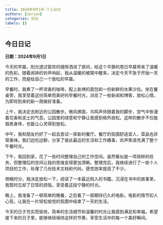```yaml
---
title: 2024年9月1号-个人日记
authors: [Jerion]
categories: 日记
labels: []
---
```




## 今日日记

**日期：2024年9月1日**

今天的早晨，阳光透过窗帘的缝隙洒进了房间，给这个平静的周日早晨带来了温暖的色彩。随着闹钟的铃声响起，我从温暖的被窝中醒来，决定今天不急于开始一天的工作，而是给自己一个放松的早晨。

早餐时，我煮了一杯浓香的咖啡，配上新烤的面包和一份新鲜的水果沙拉。坐在餐桌旁，我享受着这份简单而美好的早餐时光，浏览了一些新闻和博客，放松心情，为即将到来的新一周做好准备。

上午，我决定去附近的公园散步。微风拂面，鸟鸣声伴随着我的脚步，空气中弥漫着花香和泥土的气息。公园里的绿意和宁静让我感到格外放松，这样的散步不仅能锻炼身体，也能让心灵得到放松。

中午，我和朋友约好了一起去尝试一家新的餐厅。餐厅的氛围舒适宜人，菜品也非常美味。我们边吃边聊，分享了彼此最近的生活和工作趣事，欢声笑语充满了整个午餐时光。

下午，我回到家，花了一些时间整理自己的工作空间。虽然看似是一项琐碎的任务，但整理后的空间让我的思维变得更加清晰。整理完后，我继续进行了一些个人项目的工作，处理了几份技术文档和代码，感觉效率提高了不少。

傍晚时分，我决定放松一下，阅读了一本最近购入的书籍。沉浸在书中的故事里，我暂时忘却了日常的烦恼，享受着这段宁静的时光。

晚上，我准备了一顿简单的晚餐，之后看了一部期待已久的电影。电影的情节扣人心弦，让我在一片轻松愉悦的氛围中结束了一天的生活。

今天的日子充实而愉快，简单的生活细节和温馨的时光让我感到满足和幸福。希望接下来的日子里，能够继续保持这样的节奏，享受生活中的每一个美好瞬间。
